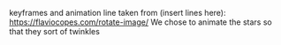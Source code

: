 keyframes and animation line taken from (insert lines here): https://flaviocopes.com/rotate-image/
We chose to animate the stars so that they sort of twinkles